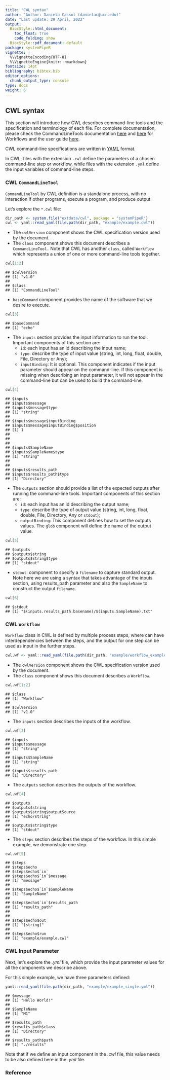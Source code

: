 ```yaml
---
title: "CWL syntax" 
author: "Author: Daniela Cassol (danielac@ucr.edu)"
date: "Last update: 29 April, 2022" 
output:
  BiocStyle::html_document:
    toc_float: true
    code_folding: show
  BiocStyle::pdf_document: default
package: systemPipeR
vignette: |
  %\VignetteEncoding{UTF-8}
  %\VignetteEngine{knitr::rmarkdown}
fontsize: 14pt
bibliography: bibtex.bib
editor_options: 
  chunk_output_type: console
type: docs
weight: 6
---
```


<script type="text/javascript">
document.addEventListener("DOMContentLoaded", function() {
  document.querySelector("h1").className = "title";
});
</script>
<script type="text/javascript">
document.addEventListener("DOMContentLoaded", function() {
  var links = document.links;  
  for (var i = 0, linksLength = links.length; i < linksLength; i++)
    if (links[i].hostname != window.location.hostname)
      links[i].target = '_blank';
});
</script>

## CWL syntax

This section will introduce how CWL describes command-line tools and the
specification and terminology of each file.
For complete documentation, please check the CommandLineTools documentation [here](https://www.commonwl.org/v1.2/CommandLineTool.html)
and [here](https://www.commonwl.org/v1.2/Workflow.html) for Workflows and the user guide [here](https://www.commonwl.org/user_guide/).

CWL command-line specifications are written in [YAML](http://yaml.org/) format.

In CWL, files with the extension `.cwl` define the parameters of a chosen
command-line step or workflow, while files with the extension `.yml` define
the input variables of command-line steps.

### CWL `CommandLineTool`

`CommandLineTool` by CWL definition is a standalone process, with no interaction
if other programs, execute a program, and produce output.

Let’s explore the `*.cwl` file:

``` r
dir_path <- system.file("extdata/cwl", package = "systemPipeR")
cwl <- yaml::read_yaml(file.path(dir_path, "example/example.cwl"))
```

-   The `cwlVersion` component shows the CWL specification version used by the document.
-   The `class` component shows this document describes a `CommandLineTool.`
    Note that CWL has another `class`, called `Workflow` which represents a union of one
    or more command-line tools together.

``` r
cwl[1:2]
```

    ## $cwlVersion
    ## [1] "v1.0"
    ## 
    ## $class
    ## [1] "CommandLineTool"

-   `baseCommand` component provides the name of the software that we desire to execute.

``` r
cwl[3]
```

    ## $baseCommand
    ## [1] "echo"

-   The `inputs` section provides the input information to run the tool. Important
    components of this section are:
    -   `id`: each input has an id describing the input name;
    -   `type`: describe the type of input value (string, int, long, float, double,
        File, Directory or Any);
    -   `inputBinding`: It is optional. This component indicates if the input
        parameter should appear on the command-line. If this component is missing
        when describing an input parameter, it will not appear in the command-line
        but can be used to build the command-line.

``` r
cwl[4]
```

    ## $inputs
    ## $inputs$message
    ## $inputs$message$type
    ## [1] "string"
    ## 
    ## $inputs$message$inputBinding
    ## $inputs$message$inputBinding$position
    ## [1] 1
    ## 
    ## 
    ## 
    ## $inputs$SampleName
    ## $inputs$SampleName$type
    ## [1] "string"
    ## 
    ## 
    ## $inputs$results_path
    ## $inputs$results_path$type
    ## [1] "Directory"

-   The `outputs` section should provide a list of the expected outputs after running the command-line tools. Important
    components of this section are:
    -   `id`: each input has an id describing the output name;
    -   `type`: describe the type of output value (string, int, long, float, double,
        File, Directory, Any or `stdout`);
    -   `outputBinding`: This component defines how to set the outputs values. The `glob` component will define the name of the output value.

``` r
cwl[5]
```

    ## $outputs
    ## $outputs$string
    ## $outputs$string$type
    ## [1] "stdout"

-   `stdout`: component to specify a `filename` to capture standard output.
    Note here we are using a syntax that takes advantage of the inputs section,
    using results_path parameter and also the `SampleName` to construct the output `filename.`

``` r
cwl[6]
```

    ## $stdout
    ## [1] "$(inputs.results_path.basename)/$(inputs.SampleName).txt"

### CWL `Workflow`

`Workflow` class in CWL is defined by multiple process steps, where can have
interdependencies between the steps, and the output for one step can be used as
input in the further steps.

``` r
cwl.wf <- yaml::read_yaml(file.path(dir_path, "example/workflow_example.cwl"))
```

-   The `cwlVersion` component shows the CWL specification version used by the document.
-   The `class` component shows this document describes a `Workflow`.

``` r
cwl.wf[1:2]
```

    ## $class
    ## [1] "Workflow"
    ## 
    ## $cwlVersion
    ## [1] "v1.0"

-   The `inputs` section describes the inputs of the workflow.

``` r
cwl.wf[3]
```

    ## $inputs
    ## $inputs$message
    ## [1] "string"
    ## 
    ## $inputs$SampleName
    ## [1] "string"
    ## 
    ## $inputs$results_path
    ## [1] "Directory"

-   The `outputs` section describes the outputs of the workflow.

``` r
cwl.wf[4]
```

    ## $outputs
    ## $outputs$string
    ## $outputs$string$outputSource
    ## [1] "echo/string"
    ## 
    ## $outputs$string$type
    ## [1] "stdout"

-   The `steps` section describes the steps of the workflow. In this simple example,
    we demonstrate one step.

``` r
cwl.wf[5]
```

    ## $steps
    ## $steps$echo
    ## $steps$echo$`in`
    ## $steps$echo$`in`$message
    ## [1] "message"
    ## 
    ## $steps$echo$`in`$SampleName
    ## [1] "SampleName"
    ## 
    ## $steps$echo$`in`$results_path
    ## [1] "results_path"
    ## 
    ## 
    ## $steps$echo$out
    ## [1] "[string]"
    ## 
    ## $steps$echo$run
    ## [1] "example/example.cwl"

### CWL Input Parameter

Next, let’s explore the *.yml* file, which provide the input parameter values for all
the components we describe above.

For this simple example, we have three parameters defined:

``` r
yaml::read_yaml(file.path(dir_path, "example/example_single.yml"))
```

    ## $message
    ## [1] "Hello World!"
    ## 
    ## $SampleName
    ## [1] "M1"
    ## 
    ## $results_path
    ## $results_path$class
    ## [1] "Directory"
    ## 
    ## $results_path$path
    ## [1] "./results"

Note that if we define an input component in the *.cwl* file, this value needs
to be also defined here in the *.yml* file.

### Reference
